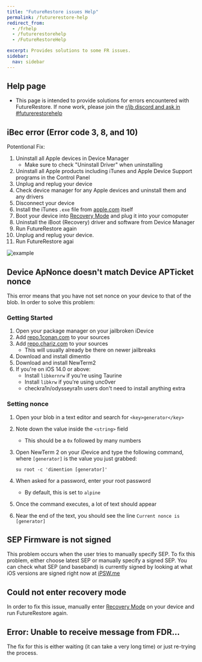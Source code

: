 ```yaml
---
title: "FutureRestore issues Help"
permalink: /futurerestore-help
redirect_from:
  - /frhelp
  - /futurerestorehelp
  - /FutureRestoreHelp

excerpt: Provides solutions to some FR issues.
sidebar:
  nav: sidebar
---
```

## Help page

- This page is intended to provide solutions for errors encountered with FutureRestore. If none work, please join the [r/jb discord and ask in #futurerestorehelp](https://discord.gg/9apvC4C3CC)

## iBec error (Error code 3, 8, and 10)
Potentional Fix:
1. Uninstall all Apple devices in Device Manager
    - Make sure to check "Uninstall Driver" when uninstalling
1. Uninstall all Apple products including iTunes and Apple Device Support programs in the Control Panel
1. Unplug and replug your device
1. Check device manager for any Apple devices and uninstall them and any drivers
1. Disconnect your device
1. Install the iTunes `.exe` file from [apple.com](https://support.apple.com/kb/DL1816?locale=en_US) itself
1. Boot your device into [Recovery Mode](https://www.howtogeek.com/396530/how-to-put-your-iphone-or-ipad-into-recovery-mode/) and plug it into your comoputer
1. Uninstall the iBoot (Recovery) driver and software from Device Manager
1. Run FutureRestore again
1. Unplug and replug your device.
1. Run FutureRestore agai

![example](https://media.discordapp.net/attachments/825122925204078622/839186681202212904/unknown.png)

## Device ApNonce doesn't match Device APTicket nonce

This error means that you have not set nonce on your device to that of the blob. In order to solve this problem:

### Getting Started

1. Open your package manager on your jailbroken iDevice
1. Add [repo.1conan.com](https://repo.1conan.com) to your sources
1. Add [repo.chariz.com](https://repo.chariz.com) to your sources
    - This will usually already be there on newer jailbreaks
1. Download and install dimentio
1. Download and install NewTerm2
1. If you're on iOS 14.0 or above:
    - Install `libkernrw` if you're using Taurine
    - Install `libkrw` if you're using unc0ver
    - checkra1n/odysseyra1n users don't need to install anything extra

### Setting nonce

1. Open your blob in a text editor and search for `<key>generator</key>`
1. Note down the value inside the `<string>` field
    - This should be a `0x` followed by many numbers
1. Open NewTerm 2 on your iDevice and type the following command, where `[generator]` is the value you just grabbed:

    `su root -c 'dimention [generator]'`
    
1. When asked for a password, enter your root password
    - By default, this is set to `alpine`
1. Once the command executes, a lot of text should appear
1. Near the end of the text, you should see the line `Current nonce is [generator]`

## SEP Firmware is not signed

This problem occurs when the user tries to manually specify SEP. To fix this problem, either choose latest SEP or manually specify a signed SEP. You can check what SEP (and baseband) is currently signed by looking at what iOS versions are signed right now at [iPSW.me](https://ipsw.me)

## Could not enter recovery mode

In order to fix this issue, manually enter [Recovery Mode](https://www.howtogeek.com/396530/how-to-put-your-iphone-or-ipad-into-recovery-mode/) on your device and run FutureRestore again.

## Error: Unable to receive message from FDR...

The fix for this is either waiting (it can take a very long time) or just re-trying the process.
